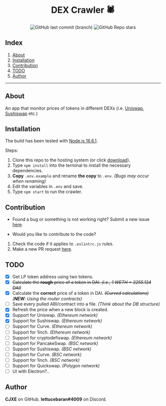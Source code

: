 # <h1 align="center">DEX Crawler 🕷️</h1>

<div align="center">
  <img alt="GitHub last commit (branch)" src="https://img.shields.io/github/last-commit/cjxe/dex-crawler/main?label=last%20update">
  <img alt="GitHub Repo stars" src="https://img.shields.io/github/stars/cjxe/dex-crawler?style=social">
</div>

## Index

1. [About](#about)
2. [Installation](#installation)
3. [Contribution](#contribution)
4. [TODO](#todo)
5. [Author](#author)

---

## About

An app that monitor prices of tokens in different DEXs (i.e. [Uniswap](https://app.uniswap.org/#/swap), [Sushiswap](https://app.sushi.com/swap) etc.)

## Installation

The build has been tested with [Node.js 16.6.1](https://nodejs.org/dist/v16.6.1/).

Steps:

1. Clone this repo to the hosting system (or click [download](https://github.com/cjxe/dex-crawler/archive/refs/heads/main.zip)).
2. Type `npm install` into the terminal to install the necessary dependencies.
3. **Copy** `.env.example` and rename **the copy** to `.env`. *(Bugs may occur when renaming)*
4. Edit the variables in `.env` and save.
5. Type `npm start` to run the crawler.

## Contribution

- Found a bug or something is not working right? Submit a new issue [here](https://github.com/cjxe/dex-crawler/issues).

- Would you like to contribute to the code? 

1. Check the code if it applies to `.eslintrc.js` rules.
2. Make a new PR request [here](https://github.com/cjxe/cjxe/pulls).

## TODO

- [X] Get LP token address using two tokens.
- [X] <strike>Calculate the **rough** price of a token in DAI. *(i.e., 1 WETH = 3255.124 DAI)*</strike>
- [X] Calculate the **correct** price of a token in DAI. <strike>*(Curved calculations)*</strike> *(**NEW**: Using the router contracts)*
- [ ] Save every pulled ABI/contract into a file. *(Think about the DB structure)*
- [X] Refresh the price when a new block is created.
- [X] Support for Uniswap. *(Ethereum network)*
- [X] Support for Sushiswap. *(Ethereum network)*
- [ ] Support for Curve. *(Ethereum network)*
- [ ] Support for 1inch. *(Ethereum network)*
- [ ] Support for cryptodefiswap. *(Ethereum network)*
- [ ] Support for PancakeSwap. *(BSC network)*
- [ ] Support for Sushiswap. *(BSC network)*
- [ ] Support for Curve. *(BSC network)*
- [ ] Support for 1inch. *(BSC network)*
- [ ] Support for Quickswap. *(Polygon network)*
- [ ] UI with Electron?..

## Author

**CJXE** on GitHub. **lettucebaran#4009** on Discord.